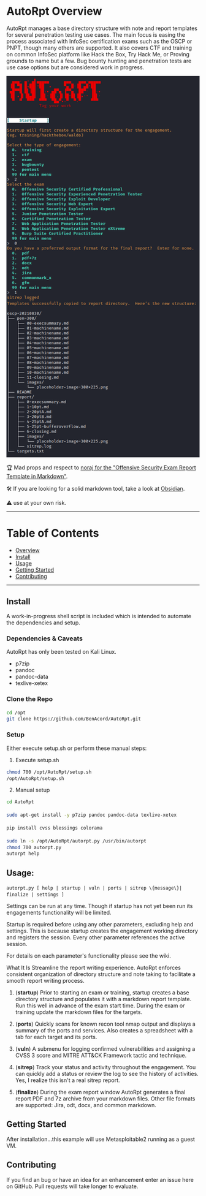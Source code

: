 # AutoRpt Overview
AutoRpt manages a base directory structure with note and report templates for several penetration testing use cases.  The main focus is easing the process associated with InfoSec certification exams such as the OSCP or PNPT, though many others are supported.  It also covers CTF and training on common InfoSec platform like Hack the Box, Try Hack Me, or Proving grounds to name but a few.  Bug bounty hunting and penetration tests are use case options but are considered work in progress.

![startup](https://github.com/BenAcord/wiki-images/raw/main/AutoRpt/2-startup.png "AutoRpt startup screenshot for Metasploitable2")

:trophy: Mad props and respect to [noraj for the "Offensive Security Exam Report Template in Markdown"](https://github.com/noraj/OSCP-Exam-Report-Template-Markdown).

:hammer_and_wrench: If you are looking for a solid markdown tool, take a look at [Obsidian](https://obsidian.md/).

:warning: use at your own risk.

---

# Table of Contents

* [Overview](#AutoRpt)
* [Install](#Install)
* [Usage](#Usage)
* [Getting Started](#Getting-Started)
* [Contributing](#Contributing)

---

## Install
A work-in-progress shell script is included which is intended to automate the dependencies and setup.

### Dependencies & Caveats
AutoRpt has only been tested on Kali Linux.
- p7zip
- pandoc
- pandoc-data
- texlive-xetex

### Clone the Repo
```Bash
cd /opt
git clone https://github.com/BenAcord/AutoRpt.git
```
### Setup
Either execute setup.sh or perform these manual steps:
1. Execute setup.sh
```Bash
chmod 700 /opt/AutoRpt/setup.sh
/opt/AutoRpt/setup.sh
```

2. Manual setup
```Bash
cd AutoRpt

sudo apt-get install -y p7zip pandoc pandoc-data texlive-xetex

pip install cvss blessings colorama

sudo ln -s /opt/AutoRpt/autorpt.py /usr/bin/autorpt
chmod 700 autorpt.py
autorpt help
```

## Usage:
`autorpt.py [ help | startup | vuln | ports | sitrep \{message\}| finalize | settings ]`

Settings can be run at any time.  Though if startup has not yet been run its engagements functionality will be limited.

Startup is required before using any other parameters, excluding help and settings.  This is because startup creates the engagement working directory and registers the session.  Every other parameter references the active session.

For details on each parameter's functionality please see the wiki.

What It Is
Streamline the report writing experience.  AutoRpt enforces consistent organization of directory structure and note taking to facilitate a smooth report writing process.

1. (**startup**) Prior to starting an exam or training, startup creates a base directory structure and populates it with a markdown report template.  Run this well in advance of the exam start time.  During the exam or training update the markdown files for the targets.

2. (**ports**) Quickly scans for known recon tool nmap output and displays a summary of the ports and services.  Also creates a spreadsheet with a tab for each target and its ports.

3. (**vuln**) A submenu for logging confirmed vulnerabilities and assigning a CVSS 3 score and MITRE ATT&CK Framework tactic and technique.

4. (**sitrep**) Track your status and activity throughout the engagement.  You can quickly add a status or review the log to see the history of activities.  Yes, I realize this isn't a real sitrep report.

5. (**finalize**) During the exam report window AutoRpt generates a final report PDF and 7z archive from your markdown files.  Other file formats are supported: Jira, odt, docx, and common markdown.

## Getting Started
After installation...this example will use Metasploitable2 running as a guest VM.

## Contributing
If you find an bug or have an idea for an enhancement enter an issue here on GitHub.  Pull requests will take longer to evaluate.
